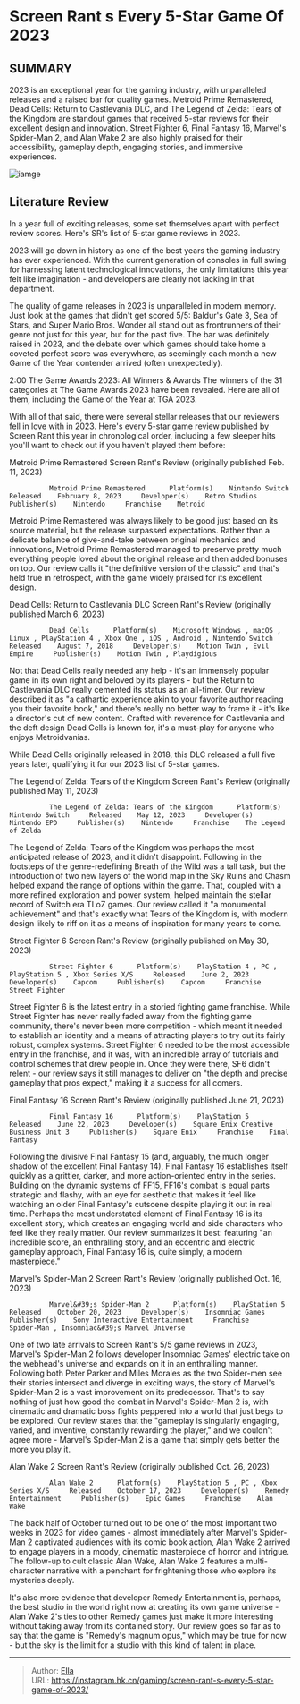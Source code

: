# Screen Rant s Every 5-Star Game Of 2023


## SUMMARY 



  2023 is an exceptional year for the gaming industry, with unparalleled releases and a raised bar for quality games.   Metroid Prime Remastered, Dead Cells: Return to Castlevania DLC, and The Legend of Zelda: Tears of the Kingdom are standout games that received 5-star reviews for their excellent design and innovation.   Street Fighter 6, Final Fantasy 16, Marvel&#39;s Spider-Man 2, and Alan Wake 2 are also highly praised for their accessibility, gameplay depth, engaging stories, and immersive experiences.  

![iamge](https://static1.srcdn.com/wordpress/wp-content/uploads/2023/12/screen-rant-s-every-5-star-game-of-2023.jpg)

## Literature Review

In a year full of exciting releases, some set themselves apart with perfect review scores. Here&#39;s SR&#39;s list of 5-star game reviews in 2023.




2023 will go down in history as one of the best years the gaming industry has ever experienced. With the current generation of consoles in full swing for harnessing latent technological innovations, the only limitations this year felt like imagination - and developers are clearly not lacking in that department.




The quality of game releases in 2023 is unparalleled in modern memory. Just look at the games that didn&#39;t get scored 5/5: Baldur&#39;s Gate 3, Sea of Stars, and Super Mario Bros. Wonder all stand out as frontrunners of their genre not just for this year, but for the past five. The bar was definitely raised in 2023, and the debate over which games should take home a coveted perfect score was everywhere, as seemingly each month a new Game of the Year contender arrived (often unexpectedly).

  2:00                       The Game Awards 2023: All Winners &amp; Awards   The winners of the 31 categories at The Game Awards 2023 have been revealed. Here are all of them, including the Game of the Year at TGA 2023.   

With all of that said, there were several stellar releases that our reviewers fell in love with in 2023. Here&#39;s every 5-star game review published by Screen Rant this year in chronological order, including a few sleeper hits you&#39;ll want to check out if you haven&#39;t played them before:





 Metroid Prime Remastered 
Screen Rant&#39;s Review (originally published Feb. 11, 2023)
          

              Metroid Prime Remastered      Platform(s)    Nintendo Switch     Released    February 8, 2023     Developer(s)    Retro Studios     Publisher(s)    Nintendo     Franchise    Metroid      

Metroid Prime Remastered was always likely to be good just based on its source material, but the release surpassed expectations. Rather than a delicate balance of give-and-take between original mechanics and innovations, Metroid Prime Remastered managed to preserve pretty much everything people loved about the original release and then added bonuses on top. Our review calls it &#34;the definitive version of the classic&#34; and that&#39;s held true in retrospect, with the game widely praised for its excellent design.






 Dead Cells: Return to Castlevania DLC 
Screen Rant&#39;s Review (originally published March 6, 2023)
          

              Dead Cells      Platform(s)    Microsoft Windows , macOS , Linux , PlayStation 4 , Xbox One , iOS , Android , Nintendo Switch     Released    August 7, 2018     Developer(s)    Motion Twin , Evil Empire     Publisher(s)    Motion Twin , Playdigious      

Not that Dead Cells really needed any help - it&#39;s an immensely popular game in its own right and beloved by its players - but the Return to Castlevania DLC really cemented its status as an all-timer. Our review described it as &#34;a cathartic experience akin to your favorite author reading you their favorite book,&#34; and there&#39;s really no better way to frame it - it&#39;s like a director&#39;s cut of new content. Crafted with reverence for Castlevania and the deft design Dead Cells is known for, it&#39;s a must-play for anyone who enjoys Metroidvanias.






While Dead Cells originally released in 2018, this DLC released a full five years later, qualifying it for our 2023 list of 5-star games.






 The Legend of Zelda: Tears of the Kingdom 
Screen Rant&#39;s Review (originally published May 11, 2023)
         

              The Legend of Zelda: Tears of the Kingdom      Platform(s)    Nintendo Switch     Released    May 12, 2023     Developer(s)    Nintendo EPD     Publisher(s)    Nintendo     Franchise    The Legend of Zelda      

The Legend of Zelda: Tears of the Kingdom was perhaps the most anticipated release of 2023, and it didn&#39;t disappoint. Following in the footsteps of the genre-redefining Breath of the Wild was a tall task, but the introduction of two new layers of the world map in the Sky Ruins and Chasm helped expand the range of options within the game. That, coupled with a more refined exploration and power system, helped maintain the stellar record of Switch era TLoZ games. Our review called it &#34;a monumental achievement&#34; and that&#39;s exactly what Tears of the Kingdom is, with modern design likely to riff on it as a means of inspiration for many years to come.






 Street Fighter 6 
Screen Rant&#39;s Review (originally published on May 30, 2023)
         

              Street Fighter 6      Platform(s)    PlayStation 4 , PC , PlayStation 5 , Xbox Series X/S     Released    June 2, 2023     Developer(s)    Capcom     Publisher(s)    Capcom     Franchise    Street Fighter      

Street Fighter 6 is the latest entry in a storied fighting game franchise. While Street Fighter has never really faded away from the fighting game community, there&#39;s never been more competition - which meant it needed to establish an identity and a means of attracting players to try out its fairly robust, complex systems. Street Fighter 6 needed to be the most accessible entry in the franchise, and it was, with an incredible array of tutorials and control schemes that drew people in. Once they were there, SF6 didn&#39;t relent - our review says it still manages to deliver on &#34;the depth and precise gameplay that pros expect,&#34; making it a success for all comers.






 Final Fantasy 16 
Screen Rant&#39;s Review (originally published June 21, 2023)
         

              Final Fantasy 16      Platform(s)    PlayStation 5     Released    June 22, 2023     Developer(s)    Square Enix Creative Business Unit 3     Publisher(s)    Square Enix     Franchise    Final Fantasy      

Following the divisive Final Fantasy 15 (and, arguably, the much longer shadow of the excellent Final Fantasy 14), Final Fantasy 16 establishes itself quickly as a grittier, darker, and more action-oriented entry in the series. Building on the dynamic systems of FF15, FF16&#39;s combat is equal parts strategic and flashy, with an eye for aesthetic that makes it feel like watching an older Final Fantasy&#39;s cutscene despite playing it out in real time. Perhaps the most understated element of Final Fantasy 16 is its excellent story, which creates an engaging world and side characters who feel like they really matter. Our review summarizes it best: featuring &#34;an incredible score, an enthralling story, and an eccentric and electric gameplay approach, Final Fantasy 16 is, quite simply, a modern masterpiece.&#34;






 Marvel&#39;s Spider-Man 2 
Screen Rant&#39;s Review (originally published Oct. 16, 2023)
         

              Marvel&#39;s Spider-Man 2      Platform(s)    PlayStation 5     Released    October 20, 2023     Developer(s)    Insomniac Games     Publisher(s)    Sony Interactive Entertainment     Franchise    Spider-Man , Insomniac&#39;s Marvel Universe      

One of two late arrivals to Screen Rant&#39;s 5/5 game reviews in 2023, Marvel&#39;s Spider-Man 2 follows developer Insomniac Games&#39; electric take on the webhead&#39;s universe and expands on it in an enthralling manner. Following both Peter Parker and Miles Morales as the two Spider-men see their stories intersect and diverge in exciting ways, the story of Marvel&#39;s Spider-Man 2 is a vast improvement on its predecessor. That&#39;s to say nothing of just how good the combat in Marvel&#39;s Spider-Man 2 is, with cinematic and dramatic boss fights peppered into a world that just begs to be explored. Our review states that the &#34;gameplay is singularly engaging, varied, and inventive, constantly rewarding the player,&#34; and we couldn&#39;t agree more - Marvel&#39;s Spider-Man 2 is a game that simply gets better the more you play it.






 Alan Wake 2 
Screen Rant&#39;s Review (originally published Oct. 26, 2023)
         

              Alan Wake 2      Platform(s)    PlayStation 5 , PC , Xbox Series X/S     Released    October 17, 2023     Developer(s)    Remedy Entertainment     Publisher(s)    Epic Games     Franchise    Alan Wake      

The back half of October turned out to be one of the most important two weeks in 2023 for video games - almost immediately after Marvel&#39;s Spider-Man 2 captivated audiences with its comic book action, Alan Wake 2 arrived to engage players in a moody, cinematic masterpiece of horror and intrigue. The follow-up to cult classic Alan Wake, Alan Wake 2 features a multi-character narrative with a penchant for frightening those who explore its mysteries deeply.

It&#39;s also more evidence that developer Remedy Entertainment is, perhaps, the best studio in the world right now at creating its own game universe - Alan Wake 2&#39;s ties to other Remedy games just make it more interesting without taking away from its contained story. Our review goes so far as to say that the game is &#34;Remedy&#39;s magnum opus,&#34; which may be true for now - but the sky is the limit for a studio with this kind of talent in place.






---

> Author: [Ella](https://instagram.hk.cn/)  
> URL: https://instagram.hk.cn/gaming/screen-rant-s-every-5-star-game-of-2023/  

